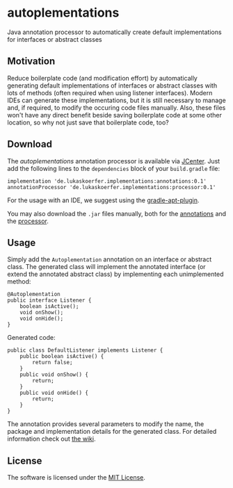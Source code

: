 # autoplementations
Java annotation processor to automatically create default implementations for interfaces or abstract classes

## Motivation
Reduce boilerplate code (and modification effort) by automatically generating default implementations of interfaces or abstract classes with lots of methods (often required when using listener interfaces). Modern IDEs can generate these implementations, but it is still necessary to manage and, if required, to modify the occuring code files manually. Also, these files won't have any direct benefit beside saving boilerplate code at some other location, so why not just save that boilerplate code, too?

## Download
The *autoplementations* annotation processor is available via [JCenter](https://bintray.com/lukoerfer/maven-release-remote/de.lukaskoerfer.implementations). Just add the following lines to the `dependencies` block of your `build.gradle` file:

    implementation 'de.lukaskoerfer.implementations:annotations:0.1'
    annotationProcessor 'de.lukaskoerfer.implementations:processor:0.1'

For the usage with an IDE, we suggest using the [gradle-apt-plugin](https://github.com/tbroyer/gradle-apt-plugin).

You may also download the `.jar` files manually, both for the [annotations](https://bintray.com/lukoerfer/maven-release-remote/download_file?file_path=de%2Flukaskoerfer%2Fimplementations%2Fannotations%2F0.1%2Fannotations-0.1.jar) and the [processor](https://bintray.com/lukoerfer/maven-release-remote/download_file?file_path=de%2Flukaskoerfer%2Fimplementations%2Fprocessor%2F0.1%2Fprocessor-0.1.jar).

## Usage

Simply add the `Autoplementation` annotation on an interface or abstract class. The generated class will implement the annotated interface (or extend the annotated abstract class) by implementing each unimplemented method:

    @Autoplementation
    public interface Listener {
        boolean isActive();
        void onShow();
        void onHide();
    }
    
Generated code:

    public class DefaultListener implements Listener {
        public boolean isActive() {
            return false;
        }
        public void onShow() {
            return;
        }
        public void onHide() {
            return;
        }
    }
    
The annotation provides several parameters to modify the name, the package and implementation details for the generated class. For detailed information check out [the wiki](https://github.com/lukoerfer/implementations/wiki/Usage).

## License

The software is licensed under the [MIT License](https://github.com/lukoerfer/implementations/blob/master/LICENSE).
